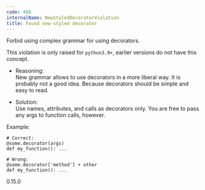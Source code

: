 ```yaml
---
code: 466
internalName: NewStyledDecoratorViolation
title: Found new-styled decorator
---
```


Forbid using complex grammar for using decorators.

This violation is only raised for `python3.9+`, earlier versions do not
have this concept.

  - Reasoning:  
    New grammar allows to use decorators in a more liberal way. It is
    probably not a good idea. Because decorators should be simple and
    easy to read.

  - Solution:  
    Use names, attributes, and calls as decorators only. You are free to
    pass any args to function calls, however.

Example:

    # Correct:
    @some.decorator(args)
    def my_function(): ...
    
    # Wrong:
    @some.decorator['method'] + other
    def my_function(): ...

<div class="versionadded">

0.15.0

</div>